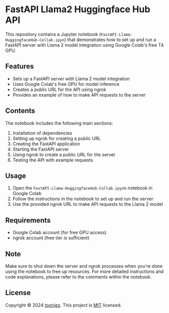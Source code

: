 # FastAPI Llama2 Huggingface Hub API 

This repository contains a Jupyter notebook (`FastAPI-Llama-HuggingfaceHub-Collab.ipyn`) that demonstrates how to set up and run a FastAPI server with Llama 2 model integration using Google Colab's free T4 GPU.

## Features

- Sets up a FastAPI server with Llama 2 model integration
- Uses Google Colab's free GPU for model inference
- Creates a public URL for the API using ngrok
- Provides an example of how to make API requests to the server

## Contents

The notebook includes the following main sections:

1. Installation of dependencies
2. Setting up ngrok for creating a public URL
3. Creating the FastAPI application
4. Starting the FastAPI server
5. Using ngrok to create a public URL for the server
6. Testing the API with example requests

## Usage

1. Open the `FastAPI-Llama-HuggingfaceHub-Collab.ipynb` notebook in Google Colab
2. Follow the instructions in the notebook to set up and run the server
3. Use the provided ngrok URL to make API requests to the Llama 2 model

## Requirements

- Google Colab account (for free GPU access)
- ngrok account (free tier is sufficient)

## Note

Make sure to shut down the server and ngrok processes when you're done using the notebook to free up resources.
For more detailed instructions and code explanations, please refer to the comments within the notebook.

##  License

Copyright © 2024 [tooniez](https://github.com/tooniez).
This project is [MIT](https://github.com/tooniez/fastapi-llama-huggingfacehub-collab/blob/main/LICENSE) licensed.
